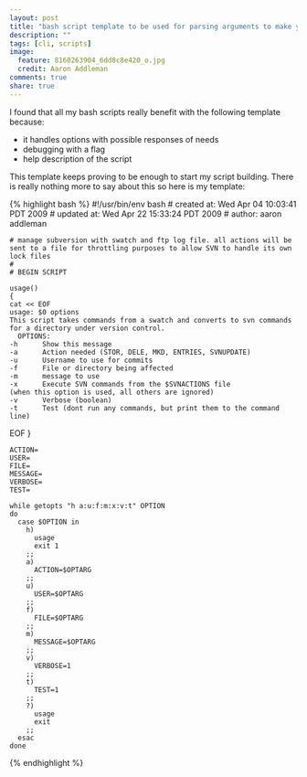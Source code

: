 ```yaml
---
layout: post
title: "bash script template to be used for parsing arguments to make your shell programming life easier"
description: ""
tags: [cli, scripts]
image:
  feature: 8160263904_6dd8c8e420_o.jpg
  credit: Aaron Addleman
comments: true
share: true
---
```



I found that all my bash scripts really benefit with the following template because:

* it handles options with possible responses of needs
* debugging with a flag
* help description of the script

This template keeps proving to be enough to start my script building. There is really nothing more to say about this so here is my template:

{% highlight bash %}
    #!/usr/bin/env bash
    # created at: Wed Apr 04 10:03:41 PDT 2009
    # updated at: Wed Apr 22 15:33:24 PDT 2009
    # author: aaron addleman

    # manage subversion with swatch and ftp log file. all actions will be sent to a file for throttling purposes to allow SVN to handle its own lock files
    #
    # BEGIN SCRIPT

    usage()
    {
    cat << EOF
    usage: $0 options
    This script takes commands from a swatch and converts to svn commands for a directory under version control.
      OPTIONS:
    -h      Show this message
    -a      Action needed (STOR, DELE, MKD, ENTRIES, SVNUPDATE)
    -u      Username to use for commits
    -f      File or directory being affected
    -m      message to use
    -x      Execute SVN commands from the $SVNACTIONS file
    (when this option is used, all others are ignored)
    -v      Verbose (boolean)
    -t      Test (dont run any commands, but print them to the command line)
EOF
    }

    ACTION=
    USER=
    FILE=
    MESSAGE=
    VERBOSE=
    TEST=

    while getopts "h a:u:f:m:x:v:t" OPTION
    do
      case $OPTION in
        h)
          usage
          exit 1
        ;;
        a)
          ACTION=$OPTARG
        ;;
        u)
          USER=$OPTARG
        ;;
        f)
          FILE=$OPTARG
        ;;
        m)
          MESSAGE=$OPTARG
        ;;
        v)
          VERBOSE=1
        ;;
        t)
          TEST=1
        ;;
        ?)
          usage
          exit
        ;;
      esac
    done
{% endhighlight %}
